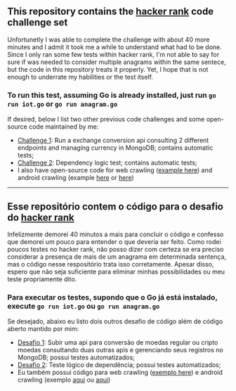 ## This repository contains the [hacker rank](hackerrank.com/) code challenge set
Unfortunetly I was able to complete the challenge with about 40 more minutes and I admit it took me a while to understand what had to be done. Since I only ran some few tests within hacker rank, I'm not able to say for sure if was needed to consider multiple anagrams within the same sentece, but the code in this repository treats it properly.
Yet, I hope that is not enough to underrate my habilities or the test itself.
### To run this test, assuming Go is already installed, just run `go run iot.go` or `go run anagram.go`

If desired, below I list two other previous code challenges and some open-source code maintained by me:
- [Challenge 1](https://github.com/hurbcom/challenge-bravo/compare/master...ozzono:master): Run a exchange conversion api consulting 2 different endpoints and managing currency in MongoDB; contains automatic tests;
- [Challenge 2](https://github.com/ozzono/code-challenge/tree/release/hugo-virgilio/supply-labs): Dependency logic test; contains automatic tests;
- I also have open-source code for web crawling ([example here](https://github.com/ozzono/enel-invoice)) and android crawling (example [here](https://github.com/ozzono/pay-with-nubank) or [here](https://github.com/ozzono/omint-invoice))

---

## Esse repositório contem o código para o desafio do [hacker rank](hackerrank.com/)
Infelizmente demorei 40 minutos a mais para concluir o código e confesso que demorei um pouco para entender o que deveria ser feito. Como rodei poucos testes no hacker rank, não posso dizer com certeza se era preciso considerar a presença de mais de um anagrama em determinada sentença, mas o código nesse respositório trata isso corretamente.
Apesar disso, espero que não seja suficiente para eliminar minhas possibilidades ou meu teste propriamente dito.
### Para executar os testes, supondo que o Go já está instalado, execute `go run iot.go` ou `go run anagram.go`

Se desejado, abaixo eu listo dois outros desafio de código além de código aberto mantido por mim:
- [Desafio 1](https://github.com/hurbcom/challenge-bravo/compare/master...ozzono:master): Subir uma api para conversão de moedas regular ou cripto moedas consultando duas outras apis e gerenciando seus registros no MongoDB; possui testes automatizados;
- [Desafio 2](https://github.com/ozzono/code-challenge/tree/release/hugo-virgilio/supply-labs): Teste lógico de dependência; possui testes automatizados;
- Eu também possui código para web crawling ([exemplo here](https://github.com/ozzono/enel-invoice)) e android crawling (exemplo [aqui](https://github.com/ozzono/pay-with-nubank) ou [aqui](https://github.com/ozzono/omint-invoice))